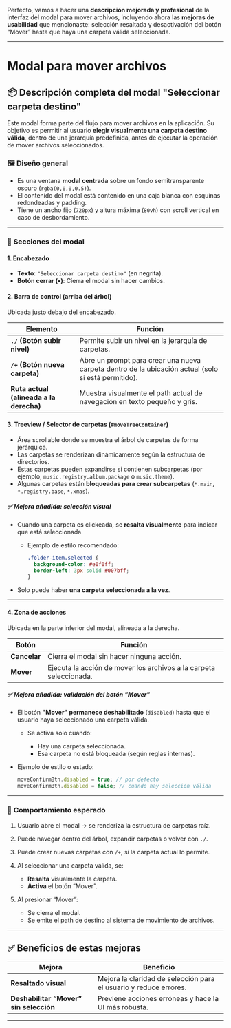Perfecto, vamos a hacer una **descripción mejorada y profesional** de la interfaz del modal para mover archivos, incluyendo ahora las **mejoras de usabilidad** que mencionaste: selección resaltada y desactivación del botón “Mover” hasta que haya una carpeta válida seleccionada.

---
# Modal para mover archivos

## 📦 Descripción completa del **modal "Seleccionar carpeta destino"**

Este modal forma parte del flujo para mover archivos en la aplicación. Su objetivo es permitir al usuario **elegir visualmente una carpeta destino válida**, dentro de una jerarquía predefinida, antes de ejecutar la operación de mover archivos seleccionados.

### 🖼️ **Diseño general**

* Es una ventana **modal centrada** sobre un fondo semitransparente oscuro (`rgba(0,0,0,0.5)`).
* El contenido del modal está contenido en una caja blanca con esquinas redondeadas y padding.
* Tiene un ancho fijo (`720px`) y altura máxima (`80vh`) con scroll vertical en caso de desbordamiento.

---

### 📌 **Secciones del modal**

#### 1. **Encabezado**

* **Texto**: `"Seleccionar carpeta destino"` (en negrita).
* **Botón cerrar (`✖`)**: Cierra el modal sin hacer cambios.

#### 2. **Barra de control (arriba del árbol)**

Ubicada justo debajo del encabezado.

| Elemento                                | Función                                                                                             |
| --------------------------------------- | --------------------------------------------------------------------------------------------------- |
| **`./` (Botón subir nivel)**            | Permite subir un nivel en la jerarquía de carpetas.                                                 |
| **`/+` (Botón nueva carpeta)**          | Abre un prompt para crear una nueva carpeta dentro de la ubicación actual (solo si está permitido). |
| **Ruta actual (alineada a la derecha)** | Muestra visualmente el path actual de navegación en texto pequeño y gris.                           |

#### 3. **Treeview / Selector de carpetas (`#moveTreeContainer`)**

* Área scrollable donde se muestra el árbol de carpetas de forma jerárquica.
* Las carpetas se renderizan dinámicamente según la estructura de directorios.
* Estas carpetas pueden expandirse si contienen subcarpetas (por ejemplo, `music.registry.album.package` o `music.theme`).
* Algunas carpetas están **bloqueadas para crear subcarpetas** (`*.main`, `*.registry.base`, `*.xmas`).

##### ✅ **Mejora añadida: selección visual**

* Cuando una carpeta es clickeada, se **resalta visualmente** para indicar que está seleccionada.

  * Ejemplo de estilo recomendado:

    ```css
    .folder-item.selected {
      background-color: #e0f0ff;
      border-left: 3px solid #007bff;
    }
    ```
* Solo puede haber **una carpeta seleccionada a la vez**.

---

#### 4. **Zona de acciones**

Ubicada en la parte inferior del modal, alineada a la derecha.

| Botón        | Función                                                            |
| ------------ | ------------------------------------------------------------------ |
| **Cancelar** | Cierra el modal sin hacer ninguna acción.                          |
| **Mover**    | Ejecuta la acción de mover los archivos a la carpeta seleccionada. |

##### ✅ **Mejora añadida: validación del botón "Mover"**

* El botón **"Mover" permanece deshabilitado** (`disabled`) hasta que el usuario haya seleccionado una carpeta válida.

  * Se activa solo cuando:

    * Hay una carpeta seleccionada.
    * Esa carpeta no está bloqueada (según reglas internas).
* Ejemplo de estilo o estado:

  ```js
  moveConfirmBtn.disabled = true; // por defecto
  moveConfirmBtn.disabled = false; // cuando hay selección válida
  ```

---

### 🧠 **Comportamiento esperado**

1. Usuario abre el modal → se renderiza la estructura de carpetas raíz.
2. Puede navegar dentro del árbol, expandir carpetas o volver con `./`.
3. Puede crear nuevas carpetas con `/+`, si la carpeta actual lo permite.
4. Al seleccionar una carpeta válida, se:

   * **Resalta** visualmente la carpeta.
   * **Activa** el botón “Mover”.
5. Al presionar “Mover”:

   * Se cierra el modal.
   * Se emite el path de destino al sistema de movimiento de archivos.

---

## ✅ Beneficios de estas mejoras

| Mejora                                 | Beneficio                                                         |
| -------------------------------------- | ----------------------------------------------------------------- |
| **Resaltado visual**                   | Mejora la claridad de selección para el usuario y reduce errores. |
| **Deshabilitar “Mover” sin selección** | Previene acciones erróneas y hace la UI más robusta.              |

---